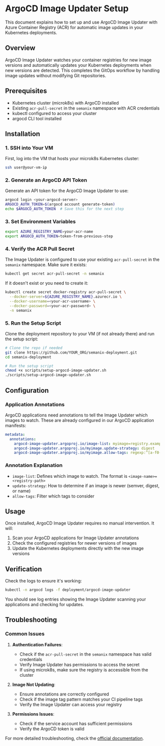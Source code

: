 # ArgoCD Image Updater Setup

This document explains how to set up and use ArgoCD Image Updater with Azure Container Registry (ACR) for automatic image updates in your Kubernetes deployments.

## Overview

ArgoCD Image Updater watches your container registries for new image versions and automatically updates your Kubernetes deployments when new versions are detected. This completes the GitOps workflow by handling image updates without modifying Git repositories.

## Prerequisites

- Kubernetes cluster (microk8s) with ArgoCD installed
- Existing `acr-pull-secret` in the `semanix` namespace with ACR credentials
- kubectl configured to access your cluster
- argocd CLI tool installed

## Installation

### 1. SSH into Your VM

First, log into the VM that hosts your microk8s Kubernetes cluster:

```bash
ssh user@your-vm-ip
```

### 2. Generate an ArgoCD API Token

Generate an API token for the ArgoCD Image Updater to use:

```bash
argocd login <your-argocd-server>
ARGOCD_AUTH_TOKEN=$(argocd account generate-token)
echo $ARGOCD_AUTH_TOKEN  # Save this for the next step
```

### 3. Set Environment Variables

```bash
export AZURE_REGISTRY_NAME=your-acr-name
export ARGOCD_AUTH_TOKEN=token-from-previous-step
```

### 4. Verify the ACR Pull Secret

The Image Updater is configured to use your existing `acr-pull-secret` in the `semanix` namespace. Make sure it exists:

```bash
kubectl get secret acr-pull-secret -n semanix
```

If it doesn't exist or you need to create it:

```bash
kubectl create secret docker-registry acr-pull-secret \
  --docker-server=${AZURE_REGISTRY_NAME}.azurecr.io \
  --docker-username=<your-acr-username> \
  --docker-password=<your-acr-password> \
  -n semanix
```

### 5. Run the Setup Script

Clone the deployment repository to your VM (if not already there) and run the setup script:

```bash
# Clone the repo if needed
git clone https://github.com/YOUR_ORG/semanix-deployment.git
cd semanix-deployment

# Run the setup script
chmod +x scripts/setup-argocd-image-updater.sh
./scripts/setup-argocd-image-updater.sh
```

## Configuration

### Application Annotations

ArgoCD applications need annotations to tell the Image Updater which images to watch. These are already configured in our ArgoCD application manifests:

```yaml
metadata:
  annotations:
    argocd-image-updater.argoproj.io/image-list: myimage=registry.example.com/myimage
    argocd-image-updater.argoproj.io/myimage.update-strategy: digest
    argocd-image-updater.argoproj.io/myimage.allow-tags: regexp:^[a-f0-9]{7}$
```

### Annotation Explanation

- `image-list`: Defines which image to watch. The format is `<image-name>=<registry-path>`
- `update-strategy`: How to determine if an image is newer (semver, digest, or name)
- `allow-tags`: Filter which tags to consider

## Usage

Once installed, ArgoCD Image Updater requires no manual intervention. It will:

1. Scan your ArgoCD applications for Image Updater annotations
2. Check the configured registries for newer versions of images
3. Update the Kubernetes deployments directly with the new image versions

## Verification

Check the logs to ensure it's working:

```bash
kubectl -n argocd logs -f deployment/argocd-image-updater
```

You should see log entries showing the Image Updater scanning your applications and checking for updates.

## Troubleshooting

### Common Issues

1. **Authentication Failures**:
   - Check if the `acr-pull-secret` in the `semanix` namespace has valid credentials
   - Verify Image Updater has permissions to access the secret
   - If using microk8s, make sure the registry is accessible from the cluster

2. **Image Not Updating**:
   - Ensure annotations are correctly configured
   - Check if the image tag pattern matches your CI pipeline tags
   - Verify the Image Updater can access your registry

3. **Permissions Issues**:
   - Check if the service account has sufficient permissions
   - Verify the ArgoCD token is valid

For more detailed troubleshooting, check the [official documentation](https://argocd-image-updater.readthedocs.io/en/stable/). 